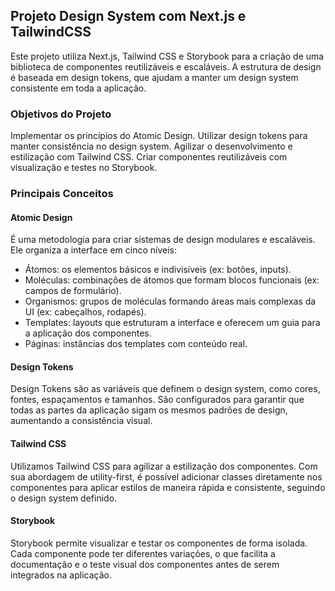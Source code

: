 ## Projeto Design System com Next.js e TailwindCSS

Este projeto utiliza Next.js, Tailwind CSS e Storybook para a criação de uma biblioteca de componentes reutilizáveis e escaláveis. A estrutura de design é baseada em design tokens, que ajudam a manter um design system consistente em toda a aplicação.

### Objetivos do Projeto

Implementar os princípios do Atomic Design.
Utilizar design tokens para manter consistência no design system.
Agilizar o desenvolvimento e estilização com Tailwind CSS.
Criar componentes reutilizáveis com visualização e testes no Storybook.

### Principais Conceitos

#### Atomic Design

É uma metodologia para criar sistemas de design modulares e escaláveis. Ele organiza a interface em cinco níveis:

- Átomos: os elementos básicos e indivisíveis (ex: botões, inputs).
- Moléculas: combinações de átomos que formam blocos funcionais (ex: campos de formulário).
- Organismos: grupos de moléculas formando áreas mais complexas da UI (ex: cabeçalhos, rodapés).
- Templates: layouts que estruturam a interface e oferecem um guia para a aplicação dos componentes.
- Páginas: instâncias dos templates com conteúdo real.

#### Design Tokens

Design Tokens são as variáveis que definem o design system, como cores, fontes, espaçamentos e tamanhos. São configurados para garantir que todas as partes da aplicação sigam os mesmos padrões de design, aumentando a consistência visual.

#### Tailwind CSS

Utilizamos Tailwind CSS para agilizar a estilização dos componentes. Com sua abordagem de utility-first, é possível adicionar classes diretamente nos componentes para aplicar estilos de maneira rápida e consistente, seguindo o design system definido.

#### Storybook

Storybook permite visualizar e testar os componentes de forma isolada. Cada componente pode ter diferentes variações, o que facilita a documentação e o teste visual dos componentes antes de serem integrados na aplicação.
